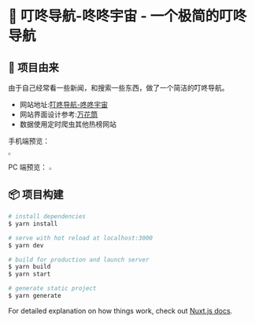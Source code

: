 # 🌈 叮咚导航-咚咚宇宙 - 一个极简的叮咚导航

## 🌟 项目由来

由于自己经常看一些新闻，和搜索一些东西，做了一个简洁的叮咚导航。

- 网站地址:[叮咚导航-咚咚宇宙](https://nav.ztyuu.com)
- 网站界面设计参考:[万花筒](https://wht.im/)
- 数据使用定时爬虫其他热榜网站

手机端预览：

<img src="https://tva1.sinaimg.cn/large/007S8ZIlgy1gh93z6kyvej30ny1cqq73.jpg" style="zoom:33%;" />

PC 端预览：
<img src="https://tva1.sinaimg.cn/large/007S8ZIlgy1gh93zzodbyj31gs0p479t.jpg" style="zoom:33%;" />

## 📦 项目构建

```bash
# install dependencies
$ yarn install

# serve with hot reload at localhost:3000
$ yarn dev

# build for production and launch server
$ yarn build
$ yarn start

# generate static project
$ yarn generate
```

For detailed explanation on how things work, check out [Nuxt.js docs](https://nuxtjs.org).
